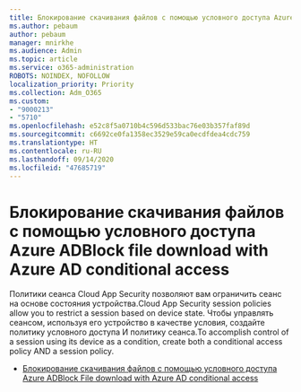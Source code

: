 ```yaml
---
title: Блокирование скачивания файлов с помощью условного доступа Azure AD
ms.author: pebaum
author: pebaum
manager: mnirkhe
ms.audience: Admin
ms.topic: article
ms.service: o365-administration
ROBOTS: NOINDEX, NOFOLLOW
localization_priority: Priority
ms.collection: Adm_O365
ms.custom:
- "9000213"
- "5710"
ms.openlocfilehash: e52c8f5a0710b4c596d533bac76e03b357faf89d
ms.sourcegitcommit: c6692ce0fa1358ec3529e59ca0ecdfdea4cdc759
ms.translationtype: HT
ms.contentlocale: ru-RU
ms.lasthandoff: 09/14/2020
ms.locfileid: "47685719"
---
```

# <a name="block-file-download-with-azure-ad-conditional-access"></a><span data-ttu-id="a9eab-102">Блокирование скачивания файлов с помощью условного доступа Azure AD</span><span class="sxs-lookup"><span data-stu-id="a9eab-102">Block file download with Azure AD conditional access</span></span>

<span data-ttu-id="a9eab-103">Политики сеанса Cloud App Security позволяют вам ограничить сеанс на основе состояния устройства.</span><span class="sxs-lookup"><span data-stu-id="a9eab-103">Cloud App Security session policies allow you to restrict a session based on device state.</span></span> <span data-ttu-id="a9eab-104">Чтобы управлять сеансом, используя его устройство в качестве условия, создайте политику условного доступа И политику сеанса.</span><span class="sxs-lookup"><span data-stu-id="a9eab-104">To accomplish control of a session using its device as a condition, create both a conditional access policy AND a session policy.</span></span>

- [<span data-ttu-id="a9eab-105">Блокирование скачивания файлов с помощью условного доступа Azure AD</span><span class="sxs-lookup"><span data-stu-id="a9eab-105">Block File download with Azure AD conditional access</span></span>](https://docs.microsoft.com/cloud-app-security/use-case-proxy-block-session-aad#create-a-block-download-policy-for-unmanaged-devices)
